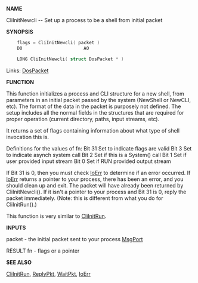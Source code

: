 
**NAME**

CliInitNewcli -- Set up a process to be a shell from initial packet

**SYNOPSIS**

```c
    flags = CliInitNewcli( packet )
    D0                       A0

    LONG CliInitNewcli( struct DosPacket * )

```
Links: [DosPacket](_OOWX) 

**FUNCTION**

This function initializes a process and CLI structure for a new
shell, from parameters in an initial packet passed by the system
(NewShell or NewCLI, etc).  The format of the data in the packet
is purposely not defined.  The setup includes all the normal fields
in the structures that are required for proper operation (current
directory, paths, input streams, etc).

It returns a set of flags containing information about what type
of shell invocation this is.

Definitions for the values of fn:
Bit 31     Set to indicate flags are valid
Bit  3     Set to indicate asynch system call
Bit  2     Set if this is a System() call
Bit  1     Set if user provided input stream
Bit  0     Set if RUN provided output stream

If Bit 31 is 0, then you must check [IoErr](IoErr) to determine if an error
occurred.  If [IoErr](IoErr) returns a pointer to your process, there has
been an error, and you should clean up and exit.  The packet will
have already been returned by CliInitNewcli().  If it isn't a pointer
to your process and Bit 31 is 0, reply the packet immediately.
(Note: this is different from what you do for CliInitRun().)

This function is very similar to [CliInitRun](CliInitRun).

**INPUTS**

packet - the initial packet sent to your process [MsgPort](_OOYY)

RESULT
fn - flags or a pointer

**SEE ALSO**

[CliInitRun](CliInitRun), [ReplyPkt](ReplyPkt), [WaitPkt](WaitPkt), [IoErr](IoErr)
